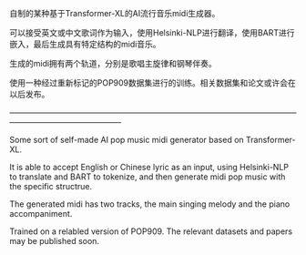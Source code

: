 自制的某种基于Transformer-XL的AI流行音乐midi生成器。
  
可以接受英文或中文歌词作为输入，使用Helsinki-NLP进行翻译，使用BART进行嵌入，最后生成具有特定结构的midi音乐。

生成的midi拥有两个轨道，分别是歌唱主旋律和钢琴伴奏。

使用一种经过重新标记的POP909数据集进行的训练。相关数据集和论文或许会在以后发布。

——————————————————————————————————————————————————

Some sort of self-made AI pop music midi generator based on Transformer-XL.

It is able to accept English or Chinese lyric as an input, using Helsinki-NLP to translate and BART to tokenize, and then generate midi pop music with the specific structrue.

The generated midi has two tracks, the main singing melody and the piano accompaniment.

Trained on a relabled version of POP909. The relevant datasets and papers may be published soon.
